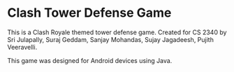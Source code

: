 # Clash Tower Defense Game
This is a Clash Royale themed tower defense game. Created for CS 2340 by Sri Julapally, Suraj Geddam, Sanjay Mohandas, Sujay Jagadeesh, Pujith Veeravelli.

This game was designed for Android devices using Java.
